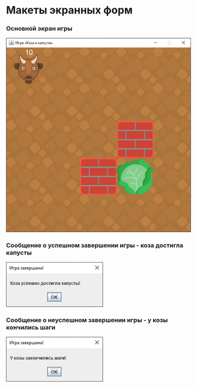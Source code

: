 # Макеты экранных форм
### Основной экран игры
![Основной экран игры](game_window.png)

### Сообщение о успешном завершении игры - коза достигла капусты
![Сообщение о успешном завершении игры](game_result_success.png)

### Сообщение о неуспешном завершении игры - у козы кончились шаги
![Сообщение о неуспешном завершении игры](game_result_failure.png)
